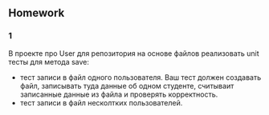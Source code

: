 ## Homework

### 1
В проекте про User для репозитория на основе файлов реализовать unit тесты для метода save:
- тест записи в файл одного пользователя. Ваш тест должен создавать файл, записывать туда данные об одном студенте, считываит записанные данные из файла и проверять корректность.
- тест записи в файл несколтких пользователей.

  
	